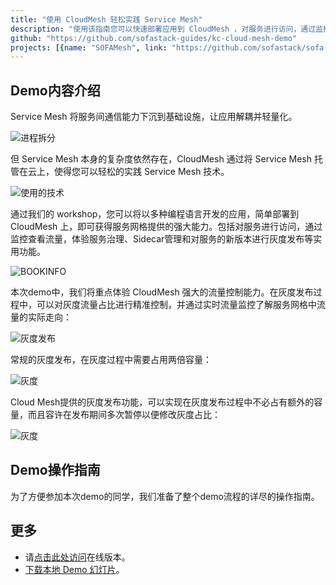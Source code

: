 ```yaml
---
title: "使用 CloudMesh 轻松实践 Service Mesh"
description: "使用该指南您可以快速部署应用到 CloudMesh ，对服务进行访问，通过监控查看流量，体验服务治理、Sidecar管理和对服务的新版本进行灰度发布等实用功能。"
github: "https://github.com/sofastack-guides/kc-cloud-mesh-demo"
projects: [{name: "SOFAMesh", link: "https://github.com/sofastack/sofa-mesh"}]
---
```


## Demo内容介绍

Service Mesh 将服务间通信能力下沉到基础设施，让应用解耦并轻量化。

![进程拆分](https://gw.alipayobjects.com/mdn/rms_631dea/afts/img/A*sU9uRZHdKxIAAAAAAAAAAABkARQnAQ)

但 Service Mesh 本身的复杂度依然存在，CloudMesh 通过将 Service Mesh 托管在云上，使得您可以轻松的实践 Service Mesh 技术。

![使用的技术](https://gw.alipayobjects.com/mdn/rms_631dea/afts/img/A*cfXeT5aA_p0AAAAAAAAAAABkARQnAQ)

通过我们的 workshop，您可以将以多种编程语言开发的应用，简单部署到 CloudMesh 上，即可获得服务网格提供的强大能力。包括对服务进行访问，通过监控查看流量，体验服务治理、Sidecar管理和对服务的新版本进行灰度发布等实用功能。

![BOOKINFO](https://gw.alipayobjects.com/mdn/rms_631dea/afts/img/A*A1mgR7I9RQMAAAAAAAAAAABkARQnAQ)

本次demo中，我们将重点体验 CloudMesh 强大的流量控制能力。在灰度发布过程中，可以对灰度流量占比进行精准控制，并通过实时流量监控了解服务网格中流量的实际走向：

![灰度发布](https://gw.alipayobjects.com/mdn/rms_631dea/afts/img/A*SyIGTqvtIfcAAAAAAAAAAABkARQnAQ)

常规的灰度发布，在灰度过程中需要占用两倍容量：

![灰度](https://gw.alipayobjects.com/mdn/rms_631dea/afts/img/A*8MXfQorNe6AAAAAAAAAAAABkARQnAQ)

Cloud Mesh提供的灰度发布功能，可以实现在灰度发布过程中不必占有额外的容量，而且容许在发布期间多次暂停以便修改灰度占比：

![灰度](https://gw.alipayobjects.com/mdn/rms_631dea/afts/img/A*JRTmR4YUZ0kAAAAAAAAAAABkARQnAQ)

## Demo操作指南

为了方便参加本次demo的同学，我们准备了整个demo流程的详尽的操作指南。

## 更多

- 请[点击此处访问](/cloud-mesh-demo)在线版本。
- [下载本地 Demo 幻灯片](https://gw.alipayobjects.com/os/basement_prod/2927b0a3-670a-4fd2-992c-115a6785c7c9.pdf)。
